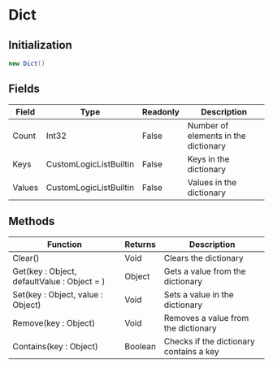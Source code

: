 # Dict
## Initialization
```csharp
new Dict()
```
## Fields
|Field|Type|Readonly|Description|
|---|---|---|---|
|Count|Int32|False|Number of elements in the dictionary|
|Keys|CustomLogicListBuiltin|False|Keys in the dictionary|
|Values|CustomLogicListBuiltin|False|Values in the dictionary|
## Methods
|Function|Returns|Description|
|---|---|---|
|Clear()|Void|Clears the dictionary|
|Get(key : Object, defaultValue : Object = )|Object|Gets a value from the dictionary|
|Set(key : Object, value : Object)|Void|Sets a value in the dictionary|
|Remove(key : Object)|Void|Removes a value from the dictionary|
|Contains(key : Object)|Boolean|Checks if the dictionary contains a key|
